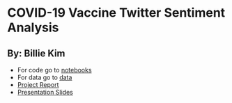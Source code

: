 # COVID-19 Vaccine Twitter Sentiment Analysis
## By: Billie Kim
- For code go to [notebooks](/notebooks)
- For data go to [data](/data)
- [Project Report](Capstone-2%20Project%20Report.pdf)
- [Presentation Slides](Capstone-2%20Presentation.pdf)
